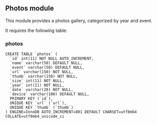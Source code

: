## Photos module

This module provides a photos gallery, categorized by year and event.

It requires the following table:

### photos
```
CREATE TABLE `photos` (
  `id` int(11) NOT NULL AUTO_INCREMENT,
  `name` varchar(50) DEFAULT NULL,
  `event` varchar(50) DEFAULT NULL,
  `url` varchar(150) NOT NULL,
  `thumb` varchar(150) NOT NULL,
  `size` int(11) NOT NULL,
  `year` int(11) NOT NULL,
  `date` varchar(20) NOT NULL,
  `device` varchar(100) DEFAULT NULL,
  PRIMARY KEY (`id`),
  UNIQUE KEY `url` (`url`),
  UNIQUE KEY `thumb` (`thumb`)
) ENGINE=InnoDB AUTO_INCREMENT=801 DEFAULT CHARSET=utf8mb4 COLLATE=utf8mb4_unicode_ci
```
